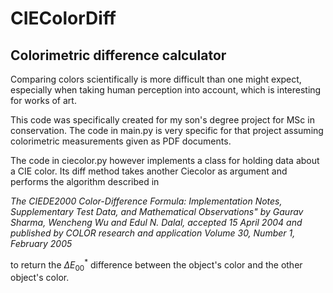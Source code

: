 # CIEColorDiff
## Colorimetric difference calculator

Comparing colors scientifically is more difficult than one might expect, especially when
taking human perception into account, which is interesting for works of art.

This code was specifically created for my son's degree project for MSc in conservation.
The code in main.py is very specific for that project assuming colorimetric measurements
given as PDF documents.

The code in ciecolor.py however implements a class for holding data about a CIE color.
Its diff method takes another Ciecolor as argument and performs the algorithm described in 

_The CIEDE2000 Color-Difference Formula: Implementation Notes, Supplementary Test Data, 
and Mathematical Observations" by
Gaurav Sharma, Wencheng Wu and Edul N. Dalal, accepted 15 April 2004 
and published by COLOR research and application Volume 30, Number 1, February 2005_

to return the $\Delta E_{00}^*$ difference between the object's color and the other object's color.
